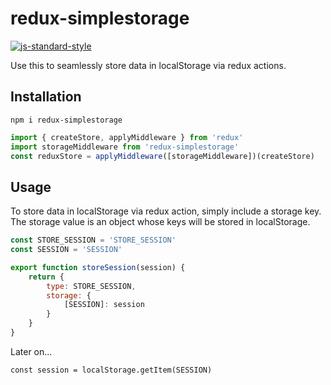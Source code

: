 # redux-simplestorage

[![js-standard-style](https://img.shields.io/badge/code%20style-standard-brightgreen.svg)](http://standardjs.com/)

Use this to seamlessly store data in localStorage via redux actions.

## Installation
`npm i redux-simplestorage`

```javascript
import { createStore, applyMiddleware } from 'redux'
import storageMiddleware from 'redux-simplestorage'
const reduxStore = applyMiddleware([storageMiddleware])(createStore)
```

## Usage

To store data in localStorage via redux action, simply include a storage key.
The storage value is an object whose keys will be stored in localStorage.

```javascript
const STORE_SESSION = 'STORE_SESSION'
const SESSION = 'SESSION'

export function storeSession(session) {
    return {
        type: STORE_SESSION,
        storage: {
            [SESSION]: session
        }
    }
}
```

Later on...
```
const session = localStorage.getItem(SESSION)
```
